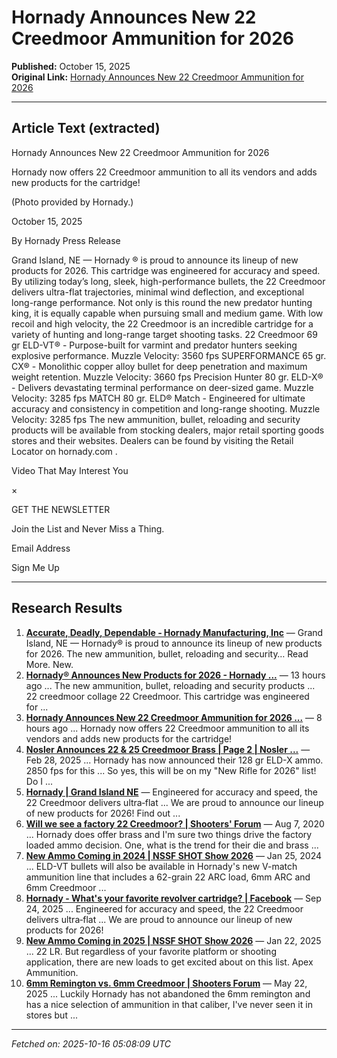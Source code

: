 # Hornady Announces New 22 Creedmoor Ammunition for 2026

**Published:** October 15, 2025  
**Original Link:** [Hornady Announces New 22 Creedmoor Ammunition for 2026](https://www.shootingtimes.com/editorial/hornady-new-22-creedmoor-ammunition/538027)

---

## Article Text (extracted)

Hornady Announces New 22 Creedmoor Ammunition for 2026

Hornady now offers 22 Creedmoor ammunition to all its vendors and adds new products for the cartridge!

 (Photo provided by Hornady.)

October 15, 2025

By Hornady Press Release

Grand Island, NE — 
Hornady
® is proud to announce its lineup of new products for 2026.
This cartridge was engineered for accuracy and speed. By utilizing today’s long, sleek, high-performance bullets, the 22 Creedmoor delivers ultra-flat trajectories, minimal wind deflection, and exceptional long-range performance. Not only is this round the new 
predator hunting
 king, it is equally capable when pursuing small and medium game. With low recoil and high velocity, the 22 Creedmoor is an incredible cartridge for a variety of hunting and long-range target shooting tasks.
22 Creedmoor 69 gr ELD-VT® - Purpose-built for varmint and predator hunters seeking explosive performance. Muzzle Velocity: 3560 fps
SUPERFORMANCE 65 gr. CX® - Monolithic copper alloy bullet for deep penetration and maximum weight retention. Muzzle Velocity: 3660 fps
Precision Hunter 80 gr. ELD-X® - Delivers devastating terminal performance on deer-sized game. Muzzle Velocity: 3285 fps
MATCH 80 gr. ELD® Match - Engineered for ultimate accuracy and consistency in competition and long-range shooting. Muzzle Velocity: 3285 fps
The new ammunition, bullet, reloading and security products will be available from stocking dealers, major retail sporting goods stores and their websites. Dealers can be found by visiting the Retail Locator on 
hornady.com
.

Video That May Interest You

×

GET THE NEWSLETTER

 Join the List and Never Miss a Thing.

Email Address

Sign Me Up

---

## Research Results

1. **[Accurate, Deadly, Dependable ‑ Hornady Manufacturing, Inc](https://www.hornady.com/)** — Grand Island, NE — Hornady® is proud to announce its lineup of new products for 2026. The new ammunition, bullet, reloading and security… Read More. New.
2. **[Hornady® Announces New Products for 2026 - Hornady ...](https://press.hornady.com/release/2025/10/15/hornady-announces-new-products-for-2026/)** — 13 hours ago ... The new ammunition, bullet, reloading and security products ... 22 creedmoor collage 22 Creedmoor. This cartridge was engineered for ...
3. **[Hornady Announces New 22 Creedmoor Ammunition for 2026 ...](https://www.shootingtimes.com/editorial/hornady-new-22-creedmoor-ammunition/538027)** — 8 hours ago ... Hornady now offers 22 Creedmoor ammunition to all its vendors and adds new products for the cartridge!
4. **[Nosler Announces 22 & 25 Creedmoor Brass | Page 2 | Nosler ...](https://forum.nosler.com/threads/nosler-announces-22-25-creedmoor-brass.47965/page-2)** — Feb 28, 2025 ... Hornady has now announced their 128 gr ELD-X ammo. 2850 fps for this ... So yes, this will be on my "New Rifle for 2026" list! Do I ...
5. **[Hornady | Grand Island NE](https://www.facebook.com/hornady/)** — Engineered for accuracy and speed, the 22 Creedmoor delivers ultra‑flat ... We are proud to announce our lineup of new products for 2026! Find out ...
6. **[Will we see a factory 22 Creedmoor? | Shooters' Forum](https://forum.accurateshooter.com/threads/will-we-see-a-factory-22-creedmoor.4012892/)** — Aug 7, 2020 ... Hornady does offer brass and I'm sure two things drive the factory loaded ammo decision. One, what is the trend for their die and brass ...
7. **[New Ammo Coming in 2024 | NSSF SHOT Show 2026](https://shotshow.org/new-ammo-coming-in-2024/)** — Jan 25, 2024 ... ELD-VT bullets will also be available in Hornady's new V-match ammunition line that includes a 62-grain 22 ARC load, 6mm ARC and 6mm Creedmoor ...
8. **[Hornady - What's your favorite revolver cartridge? | Facebook](https://www.facebook.com/photo.php?fbid=1213007587523307&id=100064422320381&set=a.614844777339594)** — Sep 24, 2025 ... Engineered for accuracy and speed, the 22 Creedmoor delivers ultra‑flat ... We are proud to announce our lineup of new products for 2026!
9. **[New Ammo Coming in 2025 | NSSF SHOT Show 2026](https://shotshow.org/new-ammo-coming-in-2025/)** — Jan 22, 2025 ... 22 LR. But regardless of your favorite platform or shooting application, there are new loads to get excited about on this list. Apex Ammunition.
10. **[6mm Remington vs. 6mm Creedmoor | Shooters Forum](https://www.shootersforum.com/threads/6mm-remington-vs-6mm-creedmoor.250511/)** — May 22, 2025 ... Luckily Hornady has not abandoned the 6mm remington and has a nice selection of ammunition in that caliber, I've never seen it in stores but ...

---

*Fetched on: 2025-10-16 05:08:09 UTC*